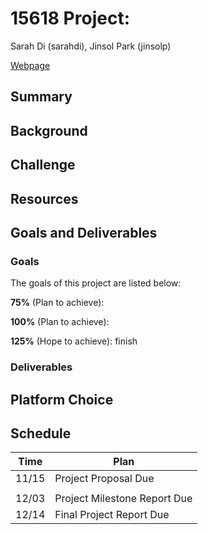 # 15618 Project:
Sarah Di (sarahdi), Jinsol Park (jinsolp)

[Webpage](https://github.com/disarah/15618_Project)

## Summary
## Background
## Challenge
## Resources

## Goals and Deliverables
### Goals
The goals of this project are listed below:

**75%** (Plan to achieve):

**100%** (Plan to achieve):

**125%** (Hope to achieve): finish

### Deliverables


## Platform Choice

## Schedule
| Time      | Plan |
| ----------- | ----------- |
| 11/15      | Project Proposal Due       |
| | |
| 12/03   | Project Milestone Report Due        |
|12/14|Final Project Report Due|
